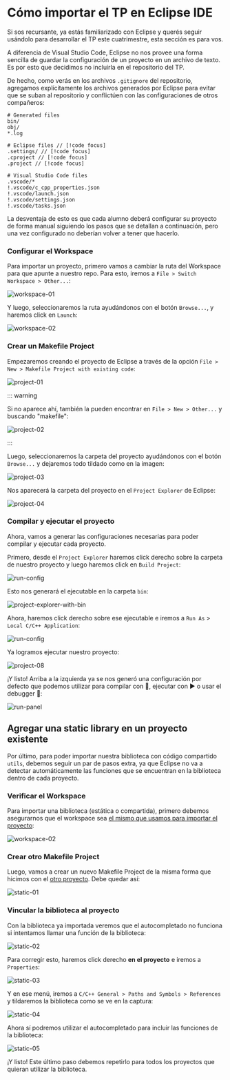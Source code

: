 # Cómo importar el TP en Eclipse IDE

Si sos recursante, ya estás familiarizado con Eclipse y querés seguir usándolo
para desarrollar el TP este cuatrimestre, esta sección es para vos.

A diferencia de Visual Studio Code, Eclipse no nos provee una forma sencilla de
guardar la configuración de un proyecto en un archivo de texto. Es por esto que
decidimos no incluirla en el repositorio del TP.

De hecho, como verás en los archivos `.gitignore` del repositorio, agregamos
explícitamente los archivos generados por Eclipse para evitar que se suban al
repositorio y conflictúen con las configuraciones de otros compañeros:

```gitignore:line-numbers
# Generated files
bin/
obj/
*.log

# Eclipse files // [!code focus]
.settings/ // [!code focus]
.cproject // [!code focus]
.project // [!code focus]

# Visual Studio Code files
.vscode/*
!.vscode/c_cpp_properties.json
!.vscode/launch.json
!.vscode/settings.json
!.vscode/tasks.json
```

La desventaja de esto es que cada alumno deberá configurar su proyecto de forma
manual siguiendo los pasos que se detallan a continuación, pero una vez
configurado no deberían volver a tener que hacerlo.


### Configurar el Workspace

Para importar un proyecto, primero vamos a cambiar la ruta del Workspace para
que apunte a nuestro repo. Para esto, iremos a
`File > Switch Workspace > Other...`:

![workspace-01](/img/guias/herramientas/eclipse/switch-workspace.png)

Y luego, seleccionaremos la ruta ayudándonos con el botón `Browse...`, y haremos
click en `Launch`:

![workspace-02](/img/guias/herramientas/eclipse/select-workspace-folder.png)

### Crear un Makefile Project

Empezaremos creando el proyecto de Eclipse a través de la opción
`File > New > Makefile Project with existing code`:

![project-01](/img/guias/herramientas/eclipse/file-new-makefile-project.png)

::: warning

Si no aparece ahí, también la pueden encontrar en
`File > New > Other...` y buscando "makefile":

![project-02](/img/guias/herramientas/eclipse/select-a-wizard.png)

:::

Luego, seleccionaremos la carpeta del proyecto ayudándonos con el botón
`Browse...` y dejaremos todo tildado como en la imagen:

![project-03](/img/guias/herramientas/eclipse/import-existing-code.png)

Nos aparecerá la carpeta del proyecto en el `Project Explorer` de Eclipse:

![project-04](/img/guias/herramientas/eclipse/project-explorer.png)

### Compilar y ejecutar el proyecto

Ahora, vamos a generar las configuraciones necesarias para poder compilar
y ejecutar cada proyecto.

Primero, desde el `Project Explorer` haremos click derecho sobre la carpeta de
nuestro proyecto y luego haremos click en `Build Project`:

![run-config](/img/guias/herramientas/eclipse/build-project.png)

Esto nos generará el ejecutable en la carpeta `bin`:

![project-explorer-with-bin](/img/guias/herramientas/eclipse/project-explorer-with-bin.png)

Ahora, haremos click derecho sobre ese ejecutable e iremos a `Run As` >
`Local C/C++ Application`:

![run-config](/img/guias/herramientas/eclipse/run-as-local-c-cpp-application.png)

 Ya logramos ejecutar nuestro proyecto:

![project-08](/img/guias/herramientas/eclipse/run-console.png)

¡Y listo! Arriba a la izquierda ya se nos generó una configuración por defecto
que podemos utilizar para compilar con :hammer:, ejecutar con :arrow_forward: o
usar el debugger :bug::

![run-panel](/img/guias/herramientas/eclipse/run-panel.png)

## Agregar una static library en un proyecto existente

Por último, para poder importar nuestra biblioteca con código compartido
`utils`, debemos seguir un par de pasos extra, ya que Eclipse no va a detectar
automáticamente las funciones que se encuentran en la biblioteca dentro de
cada proyecto.


### Verificar el Workspace

Para importar una biblioteca (estática o compartida), primero debemos
asegurarnos que el workspace sea
[el mismo que usamos para importar el proyecto](./importar-proyecto#eclipse):

![workspace-02](/img/guias/herramientas/eclipse/select-workspace-folder.png)

### Crear otro Makefile Project

Luego, vamos a crear un nuevo Makefile Project de la misma forma que hicimos con
el [otro proyecto](./importar-proyecto#eclipse). Debe quedar así:

![static-01](/img/guias/herramientas/eclipse/project-explorer-with-utils.png)

### Vincular la biblioteca al proyecto

Con la biblioteca ya importada veremos que el autocompletado no funciona si
intentamos llamar una función de la biblioteca:

![static-02](/img/guias/herramientas/eclipse/hello-world-not-working.png)

Para corregir esto, haremos click derecho **en el proyecto** e iremos a
`Properties`:

![static-03](/img/guias/herramientas/eclipse/properties.png)

Y en ese menú, iremos a `C/C++ General > Paths and Symbols > References` y
tildaremos la biblioteca como se ve en la captura:

![static-04](/img/guias/herramientas/eclipse/paths-and-symbols-references.png)

Ahora sí podremos utilizar el autocompletado para incluir las funciones de la
biblioteca:

![static-05](/img/guias/herramientas/eclipse/hello-world-working.png)

¡Y listo! Este último paso debemos repetirlo para todos los proyectos que
quieran utilizar la biblioteca.
